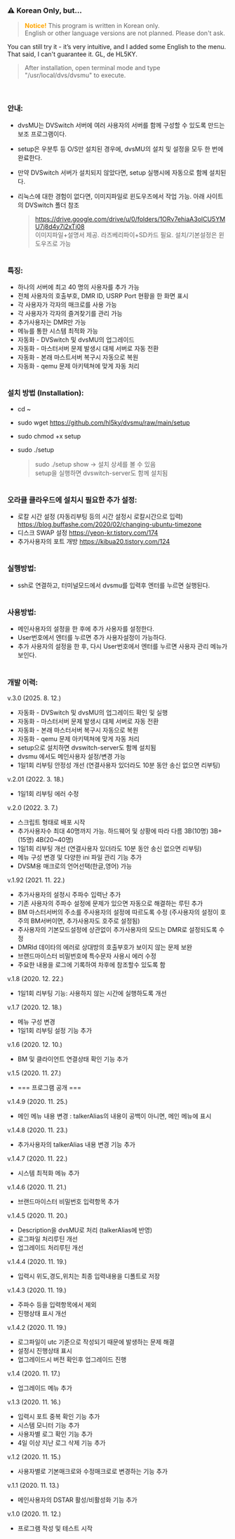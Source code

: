 ### ⚠️ Korean Only, but...

> <span style="color:orange; font-weight:bold;">Notice!</span> This program is written in Korean only.  
> English or other language versions are not planned. Please don't ask.

You can still try it - it’s very intuitive, and I added some English to the menu. That said, I can't guarantee it. GL, de HL5KY.
<br>

> After installation, open terminal mode and type "/usr/local/dvs/dvsmu" to execute.

<br>

### 안내: ###
- dvsMU는 DVSwitch 서버에 여러 사용자의 서버를 함께 구성할 수 있도록 만드는 보조 프로그램이다.

- setup은 우분투 등 O/S만 설치된 경우에, dvsMU의 설치 및 설정을 모두 한 번에 완료한다.

- 만약 DVSwitch 서버가 설치되지 않았다면, setup 실행시에 자동으로 함께 설치된다.

- 리눅스에 대한 경험이 없다면, 이미지파일로 윈도우즈에서 작업 가능. 아래 사이트의 DVSwitch 폴더 참조

  > https://drive.google.com/drive/u/0/folders/1ORv7ehiaA3olCU5YMU7j8d4y7i2xTj08<br>
  > 이미지파일+설명서 제공. 라즈베리파이+SD카드 필요. 설치/기본설정은 윈도우즈로 가능
#
### 특징: ###
  - 하나의 서버에 최고 40 명의 사용자를 추가 가능
  - 전체 사용자의 호출부호, DMR ID, USRP Port 현황을 한 화면 표시
  - 각 사용자가 각자의 매크로를 사용 가능
  - 각 사용자가 각자의 즐겨찾기를 관리 가능
  - 추가사용자는 DMR만 가능
  - 메뉴를 통한 시스템 최적화 가능
  - 자동화 - DVSwitch 및 dvsMU의 업그레이드
  - 자동화 - 마스터서버 문제 발생시 대체 서버로 자동 전환
  - 자동화 - 본래 마스트서버 복구시 자동으로 복원
  - 자동화 - qemu 문제 아키텍쳐에 맞게 자동 처리
#
### 설치 방법 (Installation): ###
  - cd ~
  - sudo wget https://github.com/hl5ky/dvsmu/raw/main/setup
  - sudo chmod +x setup
  - sudo ./setup

    > sudo ./setup show -> 설치 상세를 볼 수 있음<br>
    > setup을 실행하면 dvswitch-server도 함께 설치됨
#
### 오라클 클라우드에 설치시 필요한 추가 설정: ###
  - 로칼 시간 설정 (자동리부팅 등의 시간 설정시 로칼시간으로 입력) https://blog.buffashe.com/2020/02/changing-ubuntu-timezone
  - 디스크 SWAP 설정 https://yeon-kr.tistory.com/174
  - 추가사용자의 포트 개방 https://kibua20.tistory.com/124
#
### 실행방법: ###
  - ssh로 연결하고, 터미널모드에서 dvsmu를 입력후 엔터를 누르면 실행된다.
#
### 사용방법: ###
  - 메인사용자의 설정을 한 후에 추가 사용자를 설정한다.
  - User번호에서 엔터를 누르면 추가 사용자설정이 가능하다.  
  - 추가 사용자의 설정을 한 후, 다시 User번호에서 엔터를 누르면 사용자 관리 메뉴가 보인다.
#
### 개발 이력:
  v.3.0 (2025. 8. 12.)
  - 자동화 - DVSwitch 및 dvsMU의 업그레이드 확인 및 실행
  - 자동화 - 마스터서버 문제 발생시 대체 서버로 자동 전환
  - 자동화 - 본래 마스터서버 복구시 자동으로 복원
  - 자동화 - qemu 문제 아키텍쳐에 맞게 자동 처리
  - setup으로 설치하면 dvswitch-server도 함께 설치됨
  - dvsmu 에서도 메인사용자 설정/변경 가능
  - 1일1회 리부팅 안정성 개선 (연결사용자 있더라도 10분 동안 송신 없으면 리부팅)
  
  v.2.01 (2022. 3. 18.)
  - 1일1회 리부팅 에러 수정
  
  v.2.0 (2022. 3. 7.)
  - 스크립트 형태로 배포 시작
  - 추가사용자수 최대 40명까지 가능. 하드웨어 및 상황에 따라 다름 3B(10명) 3B+(15명) 4B(20~40명)
  - 1일1회 리부팅 개선 (연결사용자 있더라도 10분 동안 송신 없으면 리부팅)
  - 메뉴 구성 변경 및 다양한 ini 파일 관리 기능 추가
  - DVSM용 매크로의 언어선택(한글,영어) 가능
   
  v.1.92 (2021. 11. 22.)
  - 추가사용자의 설정시 주파수 입력난 추가
  - 기존 사용자의 주파수 설정에 문제가 있으면 자동으로 해결하는 루틴 추가
  - BM 마스터서버의 주소를 주사용자의 설정에 따르도록 수정
    (주사용자의 설정이 호주의 BM서버이면, 추가사용자도 호주로 설정됨)
  - 주사용자의 기본모드설정에 상관없이 추가사용자의 모드는 DMR로 설정되도록 수정
  - DMRId 데이타의 에러로 상대방의 호출부호가 보이지 않는 문제 보완
  - 브랜드마이스터 비밀번호에 특수문자 사용시 에러 수정
  - 주요한 내용을 로그에 기록하여 차후에 참조할수 있도록 함

  v.1.8 (2020. 12. 22.)
  - 1일1회 리부팅 기능: 사용하지 않는 시간에 실행하도록 개선

  v.1.7 (2020. 12. 18.)
  - 메뉴 구성 변경
  - 1일1회 리부팅 설정 기능 추가

  v.1.6 (2020. 12. 10.)
  - BM 및 클라이언트 연결상태 확인 기능 추가
  
  v.1.5 (2020. 11. 27.)
  - === 프로그램 공개 ===
  
  v.1.4.9 (2020. 11. 25.)
  - 메인 메뉴 내용 변경 : talkerAlias의 내용이 공백이 아니면, 메인 메뉴에 표시
    
  v.1.4.8 (2020. 11. 23.)
  - 추가사용자의 talkerAlias 내용 변경 기능 추가
  
  v.1.4.7 (2020. 11. 22.)
  - 시스템 최적화 메뉴 추가

  v.1.4.6 (2020. 11. 21.)
  - 브랜드마이스터 비밀번호 입력항목 추가
  
  v.1.4.5 (2020. 11. 20.)
  - Description을 dvsMU로 처리 (talkerAlias에 반영)
  - 로그파일 처리루틴 개선
  - 업그레이드 처리루틴 개선

  v.1.4.4 (2020. 11. 19.)
  - 입력시 위도,경도,위치는 최종 입력내용을 디폴트로 저장
  
  v.1.4.3 (2020. 11. 19.)
  - 주파수 등을 입력항목에서 제외
  - 진행상태 표시 개선
  
  v.1.4.2 (2020. 11. 19.)
  - 로그파일이 utc 기준으로 작성되기 때문에 발생하는 문제 해결 
  - 설정시 진행상태 표시
  - 업그레이드시 버전 확인후 업그레이드 진행
  
  v.1.4 (2020. 11. 17.)
  - 업그레이드 메뉴 추가
  
  v.1.3 (2020. 11. 16.)
  - 입력시 포트 중복 확인 기능 추가
  - 시스템 모니터 기능 추가
  - 사용자별 로그 확인 기능 추가
  - 4일 이상 지난 로그 삭제 기능 추가
  
  v.1.2 (2020. 11. 15.)
  - 사용자별로 기본매크로와 수정매크로로 변경하는 기능 추가
  
  v.1.1 (2020. 11. 13.)
  - 메인사용자의 DSTAR 활성/비활성화 기능 추가
  
  v.1.0 (2020. 11. 12.)
  - 프로그램 작성 및 테스트 시작
    
